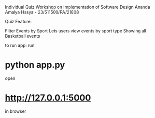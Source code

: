 Individual Quiz Workshop on Implementation of Software Design
Ananda Amalya Hasya - 23/511500/PA/21808

Quiz Feature: 

Filter Events by Sport
Lets users view events by sport type
Showing all Basketball events

to run app: run 
# python app.py 
open 
# http://127.0.0.1:5000
in browser
